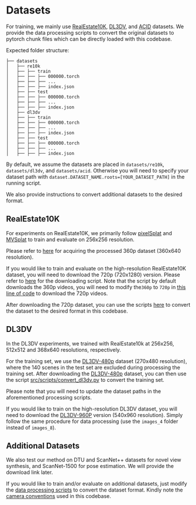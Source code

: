 # Datasets

For training, we mainly use [RealEstate10K](https://google.github.io/realestate10k/index.html), [DL3DV](https://github.com/DL3DV-10K/Dataset), and [ACID](https://infinite-nature.github.io/) datasets. We provide the data processing scripts to convert the original datasets to pytorch chunk files which can be directly loaded with this codebase. 

Expected folder structure:

```
├── datasets
│   ├── re10k
│   ├── ├── train
│   ├── ├── ├── 000000.torch
│   ├── ├── ├── ...
│   ├── ├── ├── index.json
│   ├── ├── test
│   ├── ├── ├── 000000.torch
│   ├── ├── ├── ...
│   ├── ├── ├── index.json
│   ├── dl3dv
│   ├── ├── train
│   ├── ├── ├── 000000.torch
│   ├── ├── ├── ...
│   ├── ├── ├── index.json
│   ├── ├── test
│   ├── ├── ├── 000000.torch
│   ├── ├── ├── ...
│   ├── ├── ├── index.json
```

By default, we assume the datasets are placed in `datasets/re10k`, `datasets/dl3dv`, and `datasets/acid`. Otherwise you will need to specify your dataset path with `dataset.DATASET_NAME.roots=[YOUR_DATASET_PATH]` in the running script.

We also provide instructions to convert additional datasets to the desired format.



## RealEstate10K

For experiments on RealEstate10K, we primarily follow [pixelSplat](https://github.com/dcharatan/pixelsplat) and [MVSplat](https://github.com/donydchen/mvsplat) to train and evaluate on 256x256 resolution.

Please refer to [here](https://github.com/dcharatan/pixelsplat?tab=readme-ov-file#acquiring-datasets) for acquiring the processed 360p dataset (360x640 resolution).

If you would like to train and evaluate on the high-resolution RealEstate10K dataset, you will need to download the 720p (720x1280) version. Please refer to [here](https://github.com/yilundu/cross_attention_renderer/tree/master/data_download) for the downloading script. Note that the script by default downloads the 360p videos, you will need to modify the`360p` to `720p` in [this line of code](https://github.com/yilundu/cross_attention_renderer/blob/master/data_download/generate_realestate.py#L137) to download the 720p videos.

After downloading the 720p dataset, you can use the scripts [here](https://github.com/dcharatan/real_estate_10k_tools/tree/main/src) to convert the dataset to the desired format in this codebase.



## DL3DV

In the DL3DV experiments, we trained with RealEstate10k at 256x256, 512x512 and 368x640 resolutions, respectively.

For the training set, we use the [DL3DV-480p](https://huggingface.co/datasets/DL3DV/DL3DV-ALL-480P) dataset (270x480 resolution), where the 140 scenes in the test set are excluded during processing the training set. After downloading the [DL3DV-480p](https://huggingface.co/datasets/DL3DV/DL3DV-ALL-480P) dataset, you can then use the script [src/scripts/convert_dl3dv.py](src/scripts/convert_dl3dv.py) to convert the training set.

Please note that you will need to update the dataset paths in the aforementioned processing scripts.

If you would like to train on the high-resolution DL3DV dataset, you will need to download the [DL3DV-960P](https://huggingface.co/datasets/DL3DV/DL3DV-ALL-960P) version (540x960 resolution). Simply follow the same procedure for data processing (use the `images_4` folder instead of `images_8`).



## Additional Datasets
We also test our method on DTU and ScanNet++ datasets for novel view synthesis, and ScanNet-1500 for pose estimation. We will provide the download link later.

If you would like to train and/or evaluate on additional datasets, just modify the [data processing scripts](src/scripts) to convert the dataset format. Kindly note the [camera conventions](https://github.com/cvg/depthsplat/tree/main?tab=readme-ov-file#camera-conventions) used in this codebase.
